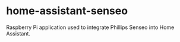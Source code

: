 # home-assistant-senseo
Raspberry Pi application used to integrate Phillips Senseo into Home Assistant.
